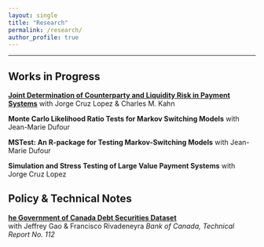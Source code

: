 ```yaml
---
layout: single
title: "Research"
permalink: /research/
author_profile: true
---
```

---
## Works in Progress

**[Joint Determination of Counterparty and Liquidity Risk in Payment Systems](https://editorialexpress.com/cgi-bin/conference/download.cgi?db_name=AFA2022&paper_id=1752)**
with Jorge Cruz Lopez & Charles M. Kahn

**Monte Carlo Likelihood Ratio Tests for Markov Switching Models**
with Jean-Marie Dufour

**MSTest: An R-package for Testing Markov-Switching Models**
with Jean-Marie Dufour

**Simulation and Stress Testing of Large Value Payment Systems**
with Jorge Cruz Lopez

## Policy & Technical Notes

**[he Government of Canada Debt Securities Dataset](https://www.bankofcanada.ca/wp-content/uploads/2018/02/tr112.pdf)**  
with Jeffrey Gao & Francisco Rivadeneyra
_Bank of Canada, Technical Report No. 112_




<!-- {% if author.googlescholar %}
  You can also find my articles on <u><a href="{{author.googlescholar}}">my Google Scholar profile</a>.</u>
{% endif %}

{% include base_path %}

{% for post in site.publications reversed %}
  {% include archive-single.html %}
{% endfor %}
 -->
